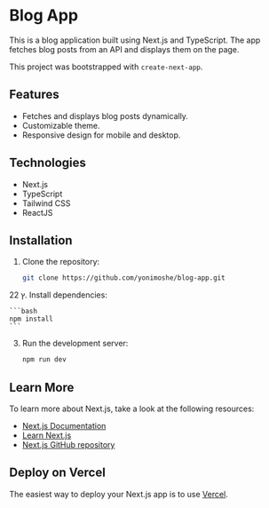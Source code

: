 # Blog App

This is a blog application built using Next.js and TypeScript. The app fetches blog posts from an API and displays them on the page.

This project was bootstrapped with `create-next-app`.

## Features

- Fetches and displays blog posts dynamically.
- Customizable theme.
- Responsive design for mobile and desktop.

## Technologies

- Next.js
- TypeScript
- Tailwind CSS
- ReactJS

## Installation

1. Clone the repository:

    ```bash
    git clone https://github.com/yonimoshe/blog-app.git
    ```
2ץ
2. Install dependencies:
 
    ```bash
    npm install
    ```

3. Run the development server:

    ```bash
    npm run dev
    ```

## Learn More

To learn more about Next.js, take a look at the following resources:

- [Next.js Documentation](https://nextjs.org/docs)
- [Learn Next.js](https://nextjs.org/learn)
- [Next.js GitHub repository](https://github.com/vercel/next.js)

## Deploy on Vercel

The easiest way to deploy your Next.js app is to use [Vercel](https://vercel.com).
